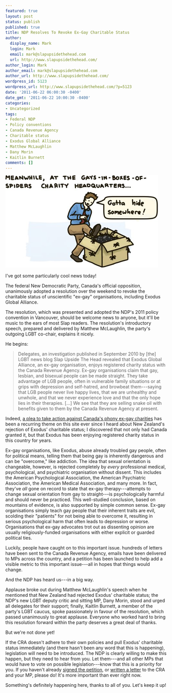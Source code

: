 ```yaml
---
featured: true
layout: post
status: publish
published: true
title: NDP Resolves To Revoke Ex-Gay Charitable Status
author:
  display_name: Mark
  login: Mark
  email: mark@slapupsidethehead.com
  url: http://www.slapupsidethehead.com/
author_login: Mark
author_email: mark@slapupsidethehead.com
author_url: http://www.slapupsidethehead.com/
wordpress_id: 5123
wordpress_url: http://www.slapupsidethehead.com/?p=5123
date: '2011-06-22 06:00:30 -0400'
date_gmt: '2011-06-22 10:00:30 -0400'
categories:
- Uncategorized
tags:
- Federal NDP
- Policy conventions
- Canada Revenue Agency
- Charitable status
- Exodus Global Alliance
- Matthew McLaughlin
- Dany Morin
- Kaitlin Burnett
comments: []
---
```

![Meanwhile, at the gays-in-boxes-of-spiders charity headquarters, a man ponders hiding in his own boxes of spiders.](/wp-content/media/2011/06/exodus-global-alliance.jpg "It's not like he hadn't spent time in the box before, after all.")

I've got some particularly cool news today!

The federal New Democratic Party, Canada's official opposition, unanimously adopted a resolution over the weekend to revoke the charitable status of unscientific "ex-gay" organisations, including Exodus Global Alliance.

The resolution, which was presented and adopted the NDP's 2011 policy convention in Vancouver, should be welcome news to anyone, but it'll be music to the ears of most Slap readers. The resolution's introductory speech, prepared and delivered by Matthew McLaughlin, the party's outgoing LGBT co-chair, explains it nicely.

He begins:

> Delegates, an investigation published in September 2010 by [the] LGBT news blog Slap Upside The Head revealed that Exodus Global Alliance, an ex-gay organisation, enjoys registered charity status with the Canada Revenue Agency. Ex-gay organisations claim that gay, lesbian, and bisexual people can be made straight. They take advantage of LGB people, often in vulnerable family situations or at grips with depression and self-hatred, and browbeat them---saying that LGB people never live happy lives, that we are unhealthy and unwhole, and that we never experience love and that the only hope lies in their therapies. [...] We see that they are selling snake oil with benefits given to them by the Canada Revenue Agency at present.

Indeed, [a plea to take action against Canada's phony ex-gay charities](http://www.slapupsidethehead.com/action/ "Slap Into Action!") has been a recurring theme on this site ever since I heard about New Zealand's rejection of Exodus' charitable status; I discovered that not only had Canada granted it, but that Exodus has been enjoying registered charity status in this country for years.

Ex-gay organisations, like Exodus, abuse already troubled gay people, often for political means, telling them that being gay is inherently dangerous and can be "overcome," like addiction. The idea that sexual orientation is changeable, however, is rejected completely by _every_ professional medical, psychological, and psychiatric organisation without dissent. This includes the American Psychological Association, the American Psychiatric Association, the American Medical Association, and many more. In fact, they've _all_ gone on record to state that ex-gay therapy---attempts to change sexual orientation from gay to straight---is psychologically harmful and should never be practiced. This well-studied conclusion, based on mountains of evidence, is also supported by simple common sense. Ex-gay organisations simply teach gay people that their inherent traits are evil, scolding their "patients" for not being able to overcome it, resulting in serious psychological harm that often leads to depression or worse. Organisations that ex-gay advocates trot out as dissenting opinion are usually religiously-funded organisations with either explicit or guarded political ties.

Luckily, people have caught on to this important issue. hundreds of letters have been sent to the Canada Revenue Agency, emails have been delivered to MPs across the country, and a petition has been launched to help add a visible metric to this important issue---all in hopes that things would change.

And the NDP has heard us---in a big way.

Applause broke out during Matthew McLaughlin's speech when he mentioned that New Zealand had rejected Exodus' charitable status; the NDP's new LGBT deputy critic and sitting MP, Dany Morin, stood and urged all delegates for their support; finally, Kaitlin Burnett, a member of the party's LGBT caucus, spoke passionately in favour of the resolution, which passed unanimously to great applause. Everyone who worked hard to bring this resolution forward within the party deserves a great deal of thanks.

But we're not done yet!

If the CRA doesn't adhere to their own policies and pull Exodus' charitable status immediately (and there hasn't been any word that this is happening), legislation will need to be introduced. The NDP is clearly willing to make this happen, but they need to hear from you. Let them---and all other MPs that would have to vote on possible legislation---know that this is a priority for you. If you haven't already [signed the petition](http://www.slapupsidethehead.com/action/petition/ "Petition to revoke Exodus' charitable status in Canada"), or [written a letter](http://www.slapupsidethehead.com/action/letters/ "Let's Put It In Writing") to the CRA and your MP, please do! It's more important than ever right now.

Something's definitely happening here, thanks to all of you. Let's keep it up!


